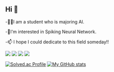 ## Hi 👋

-🧑‍💻I am a student who is majoring AI. 

-🌱I'm interested in Spiking Neural Network. 

-📫 I hope I could dedicate to this field someday!!

<p>
  <img src="https://img.shields.io/badge/Python-3776AB?style=flat-square&logo=python&logoColor=white"/>
  <img src="https://img.shields.io/badge/MySQL-4479A1?style=flat-square&logo=mysql&logoColor=white"/>
  <img src="https://img.shields.io/badge/Docker-2496ED?style=flat-square&logo=docker&logoColor=white"/>
  <img src="https://img.shields.io/badge/Git-F05032?style=flat-square&logo=git&logoColor=white"/>

[![Solved.ac Profile](http://mazassumnida.wtf/api/v2/generate_badge?boj=ai1)](https://solved.ac/profile/ai1)
[![My GitHub stats](https://github-readme-stats.vercel.app/api?username=brain-ai-create&show_icons=true&theme=tokyonight&count_private=true&hide_border=true&custom_title=My%20GitHub%20Stats)](https://github.com/anuraghazra/github-readme-stats)
</p>
